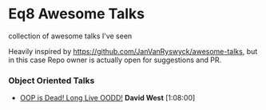 # Eq8 Awesome Talks

collection of awesome talks I've seen

Heavily inspired by https://github.com/JanVanRyswyck/awesome-talks, but in this case Repo owner is actually open for suggestions and PR.  


### Object Oriented Talks

* [OOP is Dead! Long Live OODD!](https://www.youtube.com/watch?v=RdE-d_EhzmA) **David West** [1:08:00]
